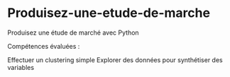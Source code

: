 # Produisez-une-etude-de-marche

Produisez une étude de marché avec Python



Compétences évaluées :

Effectuer un clustering simple
Explorer des données pour synthétiser des variables
